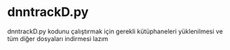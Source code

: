 # dnntrackD.py

dnntrackD.py kodunu çalıştırmak için gerekli kütüphaneleri yüklenilmesi ve tüm diğer dosyaları indirmesi lazım
